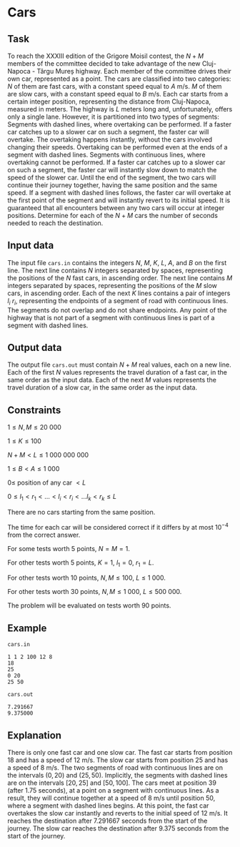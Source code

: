 # Cars

## Task

To reach the XXXIII edition of the Grigore Moisil contest, the $N+M$ members of the committee decided to take advantage of the new Cluj-Napoca - Târgu Mureș highway. Each member of the committee drives their own car, represented as a point. The cars are classified into two categories: $N$ of them are fast cars, with a constant speed equal to $A$ m/s. $M$ of them are slow cars, with a constant speed equal to $B$ m/s. Each car starts from a certain integer position, representing the distance from Cluj-Napoca, measured in meters. The highway is $L$ meters long and, unfortunately, offers only a single lane. However, it is partitioned into two types of segments: Segments with dashed lines, where overtaking can be performed. If a faster car catches up to a slower car on such a segment, the faster car will overtake. The overtaking happens instantly, without the cars involved changing their speeds. Overtaking can be performed even at the ends of a segment with dashed lines. Segments with continuous lines, where overtaking cannot be performed. If a faster car catches up to a slower car on such a segment, the faster car will instantly slow down to match the speed of the slower car. Until the end of the segment, the two cars will continue their journey together, having the same position and the same speed. If a segment with dashed lines follows, the faster car will overtake at the first point of the segment and will instantly revert to its initial speed. It is guaranteed that all encounters between any two cars will occur at integer positions. Determine for each of the $N+M$ cars the number of seconds needed to reach the destination.

## Input data

The input file `cars.in` contains the integers $N$, $M$, $K$, $L$, $A$, and $B$ on the first line. The next line contains $N$ integers separated by spaces, representing the positions of the $N$ fast cars, in ascending order. The next line contains $M$ integers separated by spaces, representing the positions of the $M$ slow cars, in ascending order. Each of the next $K$ lines contains a pair of integers $l_i$ $r_i$, representing the endpoints of a segment of road with continuous lines. The segments do not overlap and do not share endpoints. Any point of the highway that is not part of a segment with continuous lines is part of a segment with dashed lines.

## Output data

The output file `cars.out` must contain $N+M$ real values, each on a new line. Each of the first $N$ values represents the travel duration of a fast car, in the same order as the input data. Each of the next $M$ values represents the travel duration of a slow car, in the same order as the input data.

## Constraints

$1 \leq N, M \leq 20\ 000$

$1 \leq K \leq 100$

$N + M < L \leq 1\ 000\ 000\ 000$

$1 \leq B < A \leq 1\ 000$

$0 \leq$ position of any car $< L$

$0 \leq l_1 < r_1 < \dots < l_i < r_i < \dots l_k < r_k \leq L$

There are no cars starting from the same position.

The time for each car will be considered correct if it differs by at most $10^{-4}$ from the correct answer.

For some tests worth 5 points, $N = M = 1$.

For other tests worth 5 points, $K = 1$, $l_1 = 0$, $r_1 = L$.

For other tests worth 10 points, $N, M \leq 100$, $L \leq 1\ 000$.

For other tests worth 30 points, $N, M \leq 1\ 000$, $L \leq 500\ 000$.

The problem will be evaluated on tests worth 90 points.

## Example

`cars.in`

```
1 1 2 100 12 8
18
25
0 20
25 50
```

`cars.out`

```
7.291667
9.375000
```

## Explanation

There is only one fast car and one slow car. The fast car starts from position $18$ and has a speed of $12$ m/s. The slow car starts from position $25$ and has a speed of $8$ m/s. The two segments of road with continuous lines are on the intervals $(0, 20)$ and $(25, 50)$. Implicitly, the segments with dashed lines are on the intervals $[20, 25]$ and $[50, 100]$. The cars meet at position $39$ (after $1.75$ seconds), at a point on a segment with continuous lines. As a result, they will continue together at a speed of $8$ m/s until position $50$, where a segment with dashed lines begins. At this point, the fast car overtakes the slow car instantly and reverts to the initial speed of $12$ m/s. It reaches the destination after $7.291667$ seconds from the start of the journey. The slow car reaches the destination after $9.375$ seconds from the start of the journey.